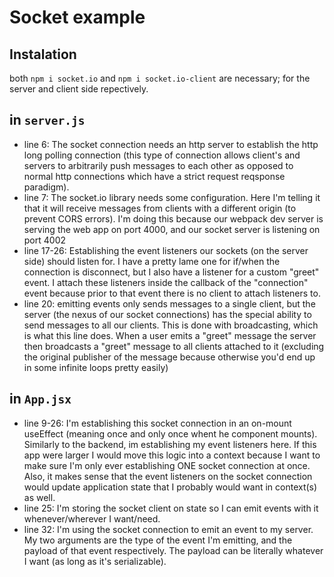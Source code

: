 # Socket example

## Instalation

both `npm i socket.io` and `npm i socket.io-client` are necessary; for the server and client side repectively.

## in `server.js`

- line 6: The socket connection needs an http server to establish the http long polling connection (this type of connection allows client's and servers to arbitrarily push messages to each other as opposed to normal http connections which have a strict request reqsponse paradigm).
- line 7: The socket.io library needs some configuration. Here I'm telling it that it will receive messages from clients with a different origin (to prevent CORS errors). I'm doing this because our webpack dev server is serving the web app on port 4000, and our socket server is listening on port 4002
- line 17-26: Establishing the event listeners our sockets (on the server side) should listen for. I have a pretty lame one for if/when the connection is disconnect, but I also have a listener for a custom "greet" event. I attach these listeners inside the callback of the "connection" event because prior to that event there is no client to attach listeners to.
- line 20: emitting events only sends messages to a single client, but the server (the nexus of our socket connections) has the special ability to send messages to all our clients. This is done with broadcasting, which is what this line does. When a user emits a "greet" message the server then broadcasts a "greet" message to all clients attached to it (excluding the original publisher of the message because otherwise you'd end up in some infinite loops pretty easily)

## in `App.jsx`

- line 9-26: I'm establishing this socket connection in an on-mount useEffect (meaning once and only once whent he component mounts). Similarly to the backend, im establishing my event listeners here. If this app were larger I would move this logic into a context because I want to make sure I'm only ever establishing ONE socket connection at once. Also, it makes sense that the event listeners on the socket connection would update application state that I probably would want in context(s) as well.
- line 25: I'm storing the socket client on state so I can emit events with it whenever/wherever I want/need.
- line 32: I'm using the socket connection to emit an event to my server. My two arguments are the type of the event I'm emitting, and the payload of that event respectively. The payload can be literally whatever I want (as long as it's serializable).